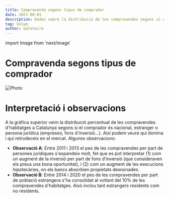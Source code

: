 ```yaml
---
title: Compravenda segons tipus de comprador
date: 2021-08-01
description: Dades sobre la distribució de les compravendes segons si el comprador és persona física (nacional o estranger) o persona jurídica.
tag: Volum
author: Galetaire
---
```


import Image from 'next/image'

# Compravenda segons tipus de comprador

<Image
  src="/images/tipuspersona.png"
  alt="Photo"
  width={695}
  height={544}
  priority
  className="next-image"
/>

# Interpretació i observacions

A la gràfica superior veim la distribució percentual de les compravendes d'habitatges a Catalunya segons si el comprador és nacional, estranger o persona jurídica (empreses, fons d'inversió...). Així podem veure qui domina i qui retrodeceix en el mercat. Algunes observacions:

- **Observació A**: Entre 2011 i 2013 el pes de les compravendes per part de persones jurídiques s'expandeix molt, fet que es pot interpretar (1) com un augment de la inversió per part de fons d'inversió (que consideraven els preus una bona oportunitat), i (2) com un augment de les execucions hipotecàries, on els bancs absorbien propietats desnonades.
- **Observació B**: Entre 2014 i 2020 el pes de les compravendes per part de població estrangera s'ha consolidat al voltant del 10% de les compravendes d'habitatges. Això inclou tant estrangers residents com no residents.

